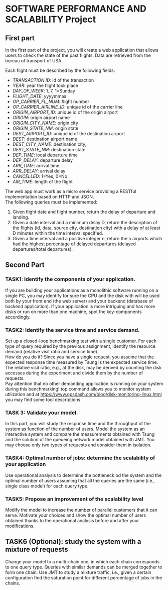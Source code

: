 # SOFTWARE PERFORMANCE AND SCALABILITY Project

## First part
In the first part of the project, you will create a web application that allows users to check the state of the past flights. Data are retrieved from the bureau of transport of USA. 

Each flight must be described by the following fields:  

- _TRANSACTION ID_: id of the transaction
- _YEAR_: year the flight took place
- _DAY_OF_WEEK_: 1..7, 1=Sunday
- _FLIGHT_DATE_: yyyymmaa
- _OP_CARRIER_FL_NUM_: flight number
- _OP_CARRIER_AIRLINE_ID_: unique id of the carrier line
- _ORIGIN_AIRPORT_ID_: unique id of the origin airport
- _ORIGIN_: origin airport name
- _ORIGIN_CITY_NAME_: origin city
- _ORIGIN_STATE_NM_: origin state
- _DEST_AIRPORT_ID_: unique id of the destination airport
- _DEST_: destination airport name
- _DEST_CITY_NAME_: destination city,
- _DEST_STATE_NM_: destination state
- _DEP_TIME_: local departure time
- _DEP_DELAY_: departure delay
- _ARR_TIME_: arrival time
- _ARR_DELAY_: arrival delay
- _CANCELLED_: 1=Yes, 0=No
- _AIR_TIME_: length of the flight

The web app must work as a micro service providing a RESTful implementation based on HTTP and JSON.  
The following queries must be implemented:
1. Given flight date and flight number, return the delay of departure and landing.  
2. Given a date interval and a minimum delay D, return the description of the flights (id, data, source city, destination city) with a delay of at least D minutes within the time interval specified.
3. Given a time interval and a positive integer n, return the n airports which had the highest percentage of delayed departures (delayed departures/total departures). 

## Second Part  

### TASK1: Identify the components of your application.  
If you are building your applications as a monolithic software running on a single PC, you may identify for sure the CPU and the disk with will be used both by your front end (the web server) and your backend (database of backend application). If your application is more intriguing and has more disks or run on more than one machine, spot the key-components accordingly.  

### TASK2: Identify the service time and service demand.  
Set up a closed-loop benchmarking test with a single customer. For each type of query required by the previous assignment, identify the resource demand (relative visit ratio and service time).  
How do you do it? Since you have a single request, you assume that the expected response time measured by Tsung is the expected  service time. The relative visit ratio, e.g., at the disk, may be derived by counting the disk accesses during the experiment and divide them by the number of requests.  
Pay attention that no other demanding application is running on your system during this benchmarking! top command allows you to monitor system utilization and at https://www.opsdash.com/blog/disk-monitoring-linux.html you may find some tool descriptions.

### TASK 3: Validate your model.  
In this part, you will study the response time and the throughput of the system as function of the number of users. Model the system as an interactive system and compare the measurements obtained with Tsung and the solution of the queueing network model obtained with JMT.  You may choose only two types of requests and consider them in isolation.  

### TASK4: Optimal number of jobs: determine the scalability of your application  
Use operational analysis to determine the bottleneck od the system and the optimal number of users assuming that all the queries are the same (i.e., single class model) for each query type.  

### TASK5: Propose an improvement of the scalability level  
Modify the model to increase the number of parallel customers that it can serve. Motivate your choices and show the optimal number of users obtained thanks to the operational analysis before and after your modifications.  

## TASK6 (Optional): study the system with a mixture of requests  
Change your model to a multi-chain one, in which each chain corresponds to one query type. Queries with similar demands can be merged together to form one chain. Use JMT to study a mixture traffic, i.e., given a certain configuration find the saturation point for different percentage of jobs in the chains.  
